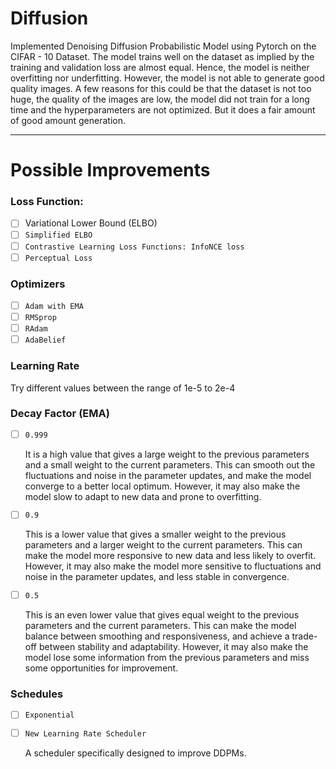 # Diffusion
Implemented Denoising Diffusion Probabilistic Model using Pytorch on the CIFAR - 10 Dataset. The model trains well on the dataset as implied by the training and validation loss are almost equal. Hence, the model is neither overfitting nor underfitting. However, the model is not able to generate good quality images. A few reasons for this could be that the dataset is not too huge, the quality of the images are low, the model did not train for a long time and the hyperparameters are not optimized. But it does a fair amount of good amount generation.
______________________________________________________________________________________________________________________________________________________________________________________________

# Possible Improvements
### Loss Function:
  - [ ] Variational Lower Bound (ELBO)
  - [ ] `Simplified ELBO`
  - [ ] `Contrastive Learning Loss Functions: InfoNCE loss`
  - [ ] `Perceptual Loss`

### Optimizers
  - [ ] `Adam with EMA`
  - [ ] `RMSprop`
  - [ ] `RAdam`
  - [ ] `AdaBelief`

### Learning Rate
  Try different values between the range of 1e-5 to 2e-4

### Decay Factor (EMA)
  - [ ] `0.999`
        
    It is a high value that gives a large weight to the previous parameters and a small weight to the current parameters. This can smooth out the fluctuations and noise in the parameter updates, and make the model converge to a better local optimum. However, it may also make the model slow to adapt to new data and prone to overfitting.
  - [ ] `0.9`
        
    This is a lower value that gives a smaller weight to the previous parameters and a larger weight to the current parameters. This can make the model more responsive to new data and less likely to overfit. However, it may also make the model more sensitive to fluctuations and noise in the parameter updates, and less stable in convergence.
  - [ ] `0.5`
        
    This is an even lower value that gives equal weight to the previous parameters and the current parameters. This can make the model balance between smoothing and responsiveness, and achieve a trade-off between stability and adaptability. However, it may also make the model lose some information from the previous parameters and miss some opportunities for improvement.

### Schedules
  - [ ] `Exponential`
  - [ ] `New Learning Rate Scheduler`
    
    A scheduler specifically designed to improve DDPMs.
